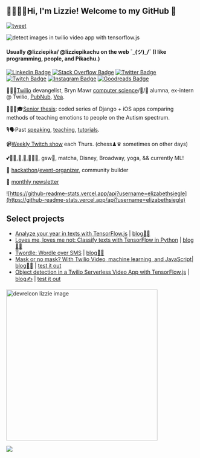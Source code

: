 ## 👋👩🏻‍💻Hi, I'm Lizzie! Welcome to my GitHub 🥰
[![tweet](https://img.shields.io/twitter/url?label=share%20this%20page%21&style=social&url=https%3A%2F%2Fgithub.com%2Felizabethsiegle)](https://twitter.com/intent/tweet?text=Wowow%20check%20out%20this%20github%20profile%20readme:&url=https%3A%2F%2Fgithub.com%2Felizabethsiegle)

![detect images in twilio video app with tensorflow.js](https://github.com/elizabethsiegle/tfjs-obj-detection-twilio-video-serverless/raw/main/bbox.gif)
<!-- ![queensjs lizzie image](https://res.cloudinary.com/skillsmatter/image/upload/c_fill,w_200,h_200,g_face/v1547456630/dxi5bejyzygvmh0oauo4.jpg) -->
#### Usually @lizziepika/ @lizziepikachu on the web ¯\_(ツ)_/¯ (I like programming, people, and Pikachu.)
[![Linkedin Badge](https://img.shields.io/badge/-Elizabeth%20%22Lizzie%20%22Siegle-blue?style=flat&logo=Linkedin&logoColor=white&link=https://www.linkedin.com/in/elsiegle/)](https://www.linkedin.com/in/elsiegle/)
[![Stack Overflow Badge](https://img.shields.io/badge/-lizziepika-black?style=flat&logo=Stack%20Overflow&logoColor=orange&link=https://stackoverflow.com/users/5452371/lizziepika)](https://stackoverflow.com/users/5452371/lizziepika)
[![Twitter Badge](https://img.shields.io/badge/-@lizziepika-1da1f2?style=flat&logo=twitter&logoColor=white&link=https://twitter.com/lizziepika)](https://twitter.com/lizziepika)
[![Twitch Badge](https://img.shields.io/badge/-lizziepikachu-6441a5?style=flat&logo=twitch&logoColor=white&link=https://www.twitch.tv/lizziepikachu)](https://www.twitch.tv/lizziepikachu)
[![Instagram Badge](https://img.shields.io/badge/-lizziepika-8a3ab9?style=flat&logo=instagram&logoColor=pink&link=https://www.instagram.com/lizziepika)](https://www.instagram.com/lizziepika)
[![Goodreads Badge](https://img.shields.io/badge/-lizziepika-e9e5cd?style=flat&logo=goodreads&logoColor=gray&link=https://www.goodreads.com/user/show/13636951-lizzie)](https://www.goodreads.com/user/show/13636951-lizzie)


👩🏻‍🔬[Twilio](https://twilio.com) devangelist, Bryn Mawr [computer science](https://cs.brynmawr.edu)/🎾/🏓 alumna, ex-intern @ Twilio, [PubNub](https://pubnub.com), [Vea](https://www.vealife.com/).

👩🏻‍🎓🎓[Senior thesis](https://elizabethsiegle.github.io/thesis): coded series of Django + iOS apps comparing methods of teaching emotions to people on the Autism spectrum.

🎙🗣Past [speaking](https://www.slideshare.net/ElizabethLizzieSiegl), [teaching](https://ahoy.twilio.com/buildyourtwilioapp), [tutorials](https://www.twilio.com/blog/author/lsiegle).

📹[Weekly Twitch show](https://twitch.tv/lizziepikachu) each Thurs. (chess♟♛ sometimes on other days)

💕🏃‍♀️,🎾,🏐,🚴🏻‍♀️, gsw🏀, matcha, Disney, Broadway, yoga, && currently ML!

📅 [hackathon](https://twitter.com/lizziepika/status/1023356419473469441)/[event-organizer](https://medium.com/@lizziepika/she-code-day-2016-4be611b92e82), community builder

💌 [monthly newsletter](https://lizziepika.substack.com/)

![https://github-readme-stats.vercel.app/api?username=elizabethsiegle](https://github-readme-stats.vercel.app/api?username=elizabethsiegle)

## Select projects
- [Analyze your year in texts with TensorFlow.js](https://github.com/elizabethsiegle/analyze-2019-with-tensorflow-twilio-texts) | [blog✍🏽](https://www.twilio.com/blog/how-positive-was-your-year-with-tensorflow-js-and-twilio)
- [Loves me, loves me not: Classify texts with TensorFlow in Python](https://github.com/elizabethsiegle/Loves-me-loves-me-not-tensorflow-python-sms) | [blog✍🏽](https://www.twilio.com/blog/classify-texts-with-tensorflow-and-twilio-to-answer-loves-me-loves-me-not)
- [Twordle: Wordle over SMS](https://github.com/elizabethsiegle/wordleSMS) | [blog✍🏽](https://www.twilio.com/blog/build-wordle-like-sms-game-serverless)
- [Mask or no mask? With Twilio Video, machine learning, and JavaScript](https://github.com/elizabethsiegle/twilio-video-mask-ml5)| [blog✍🏽](https://www.twilio.com/blog/mask-or-no-mask-twilio-video-ml-javascript) | [test it out](https://mask-video-3981-dev.twil.io/video.html)
- [Object detection in a Twilio Serverless Video App with TensorFlow.js](https://github.com/elizabethsiegle/tfjs-obj-detection-twilio-video-serverless) | [blog✍](https://www.twilio.com/blog/object-detection-serverless-video-tensorflow-js) | [test it out](https://obj-det-tfjs-vid-6721-dev.twil.io/video.html)

<img src="https://pbs.twimg.com/media/D8fwwgAV4AQrTxC?format=jpg&name=small" alt = "devrelcon lizzie image" width="400" height="400" />

![](https://countrush-prod.azurewebsites.net/l/badge/?repository=elizabethsiegle.elizabethsiegle)
